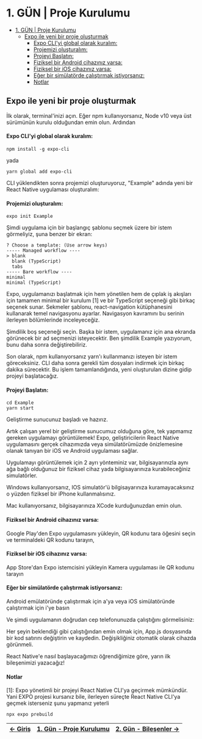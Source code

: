 # 1. GÜN | Proje Kurulumu

<!-- TOC -->
* [1. GÜN | Proje Kurulumu](#1-gün--proje-kurulumu)
  * [Expo ile yeni bir proje oluşturmak](#expo-ile-yeni-bir-proje-oluşturmak)
      * [Expo CLI'yi global olarak kuralım:](#expo-cliyi-global-olarak-kuralım)
      * [Projemizi oluşturalım:](#projemizi-oluşturalım)
      * [Projeyi Başlatın:](#projeyi-başlatın)
      * [Fiziksel bir Android cihazınız varsa:](#fiziksel-bir-android-cihazınız-varsa)
      * [Fiziksel bir iOS cihazınız varsa:](#fiziksel-bir-ios-cihazınız-varsa)
      * [Eğer bir simülatörde çalıştırmak istiyorsanız:](#eğer-bir-simülatörde-çalıştırmak-istiyorsanız)
      * [Notlar](#notlar)
<!-- TOC -->

## Expo ile yeni bir proje oluşturmak

İlk olarak, terminal'inizi açın. Eğer npm kullanıyorsanız, Node v10 veya üst sürümünün kurulu olduğundan emin olun. Ardından 
#### Expo CLI'yi global olarak kuralım:

```terminal
npm install -g expo-cli 
```
yada
```terminal
yarn global add expo-cli 
```

CLI yüklendikten sonra projemizi oluşturuyoruz, "Example" adında yeni bir React Native uygulaması oluşturalım:

#### Projemizi oluşturalım:

```terminal
expo init Example
```

Şimdi uygulama için bir başlangıç şablonu seçmek üzere bir istem görmeliyiz, şuna benzer bir ekran:

```terminal
? Choose a template: (Use arrow keys)
----- Managed workflow ----
> blank
  blank (TypeScript)
  tabs
----- Bare workflow ----
minimal
minimal (TypeScript)
```

Expo, uygulamanızı başlatmak için hem yönetilen hem de çıplak iş akışları için tamamen minimal bir kurulum [1] ve bir TypeScript seçeneği gibi birkaç seçenek sunar. Sekmeler şablonu, react-navigation kütüphanesini kullanarak temel navigasyonu ayarlar. Navigasyon kavramını bu serinin ilerleyen bölümlerinde inceleyeceğiz.

Şimdilik boş seçeneği seçin. Başka bir istem, uygulamanız için ana ekranda görünecek bir ad seçmenizi isteyecektir. Ben şimdilik Example yazıyorum, bunu daha sonra değiştirebiliriz.

Son olarak, npm kullanıyorsanız yarn'ı kullanmanızı isteyen bir istem göreceksiniz. CLI daha sonra gerekli tüm dosyaları indirmek için birkaç dakika sürecektir. Bu işlem tamamlandığında, yeni oluşturulan dizine gidip projeyi başlatacağız.

#### Projeyi Başlatın:

```terminal
cd Example
yarn start
```

Geliştirme sunucunuz başladı ve hazırız.

Artık çalışan yerel bir geliştirme sunucumuz olduğuna göre, tek yapmamız gereken uygulamayı görüntülemek! Expo, geliştiricilerin React Native uygulamasını gerçek cihazımızda veya simülatörümüzde önizlemesine olanak tanıyan bir iOS ve Android uygulaması sağlar.

Uygulamayı görüntülemek için 2 ayrı yönteminiz var, bilgisayarınızla aynı ağa bağlı olduğunuz bir fiziksel cihaz yada bilgisayarınıza kurabileceğiniz simulatörler.

Windows kullanıyorsanız, IOS simulatör'ü bilgisayarınıza kuramayacaksınız o yüzden fiziksel bir iPhone kullanmalısınız.

Mac kullanıyorsanız, bilgisayarınıza XCode kurduğunuzdan emin olun.

#### Fiziksel bir Android cihazınız varsa:

Google Play'den Expo uygulamasını yükleyin,
QR kodunu tara öğesini seçin ve terminaldeki QR kodunu tarayın,

#### Fiziksel bir iOS cihazınız varsa:

App Store'dan Expo istemcisini yükleyin
Kamera uygulaması ile QR kodunu tarayın


#### Eğer bir simülatörde çalıştırmak istiyorsanız:

Android emülatöründe çalıştırmak için a'ya veya iOS simülatöründe çalıştırmak için i'ye basın

Ve şimdi uygulamanın doğrudan cep telefonunuzda çalıştığını görmelisiniz:

Her şeyin beklendiği gibi çalıştığından emin olmak için, App.js dosyasında bir kod satırını değiştirin ve kaydedin. Değişikliğiniz otomatik olarak cihazda görünmeli.

React Native'e nasıl başlayacağımızı öğrendiğimize göre, yarın ilk bileşenimizi yazacağız!

#### Notlar
[1]: Expo yönetimli bir projeyi React Native CLI'ya geçirmek mümkündür. Yani EXPO projesi kursanız bile, ilerleyen süreçte React Native CLI'ya geçmek isterseniz şunu yapmanız yeterli

```terminal
npx expo prebuild
```

| [←  Giriş](./README.md) | [1. Gün - Proje Kurulumu](./DERS_1.md) | [2. Gün - Bileşenler →](./README.md) |
|-------------------------|---------------------------------------:|:------------------------------------:|
